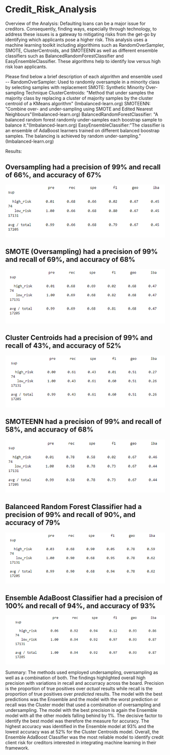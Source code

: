 # Credit_Risk_Analysis
Overview of the Analysis:
Defaulting loans can be a major issue for creditors. Consequently, finding ways, especially through technology, to address these issues is a gateway to mitigating risks from the get-go by identifying which applicants pose a higher risk. This analysis uses a machine learning toolkit including algorithims such as RandomOverSampler, SMOTE, ClusterCentroids, and SMOTEENN as well as different ensemble classifiers such as BalancedRandomForestClassifier and EasyEnsembleClassifier. These algorithms help to identify low versus high risk loan applicants. 

Please find below a brief description of each algorithm and ensemble used --
RandomOverSampler: Used to randomly oversample in a minority class by selecting samples with replacement
SMOTE: Synthetic Minority Over-sampling Technique
ClusterCentroids: "Method that under samples the majority class by replacing a cluster of majority samples by the cluster centroid of a KMeans algorithm" (Imbalanced-learn.org)
SMOTEENN: "Combine over- and under-sampling using SMOTE and Edited Nearest Neighbours"(Imbalanced-learn.org)
BalancedRandomForestClassifier: "A balanced random forest randomly under-samples each boostrap sample to balance it."(Imbalanced-learn.org)
EasyEnsembleClassifier:"The classifier is an ensemble of AdaBoost learners trained on different balanced boostrap samples. The balancing is achieved by random under-sampling."(Imbalanced-learn.org)


Results:

Oversampling had a precision of 99% and recall of 66%, and accuracy of 67%
-----------------------------------------------
![Oversampling](https://github.com/BBright07/Credit_Risk_Analysis/blob/main/Images/Oversampling.PNG)

SMOTE (Oversampling) had a precision of 99% and recall of 69%, and accuracy of 68%
----------------------------------------------- 
![Oversampling](https://github.com/BBright07/Credit_Risk_Analysis/blob/main/Images/SMOTE.PNG)

Cluster Centroids had a precision of 99% and recall of 43%, and accuracy of 52%
-----------------------------------------------
![Oversampling](https://github.com/BBright07/Credit_Risk_Analysis/blob/main/Images/ClusterCentroids.PNG)

SMOTEENN had a precision of 99% and recall of 58%, and accuracy of 68%
-----------------------------------------------
![Oversampling](https://github.com/BBright07/Credit_Risk_Analysis/blob/main/Images/SMOTEEN.PNG)

Balanceed Random Forest Classifier had a precision of 99% and recall of 90%, and accuracy of 79%
-----------------------------------------------
![Oversampling](https://github.com/BBright07/Credit_Risk_Analysis/blob/main/Images/BalancedRandomForestClassifier.PNG)

Ensemble AdaBoost Classifier had a precision of 100% and recall of 94%, and accuracy of 93%
-----------------------------------------------
![Oversampling](https://github.com/BBright07/Credit_Risk_Analysis/blob/main/Images/Easy%20Ensemble%20AdaBoost%20Classifier.PNG)

Summary:
The methods used employed undersampling, oversampling as well as a combination of both. The findings highlighted overall high precision with variations in recall and accurracy across the board. Precision is the proportion of true positives over *actual* results while recall is the proportion of true positives over *predicted* results. The model with the best predictions was the Ensemble and the model with the worst prediction or recall was the Cluster model that used a combination of oversampling and undersampling. The model with the best precision is again the Ensemble model with all the other models falling behind by 1%. The decisive factor to identify the best model was therefore the measure for accuracy. The highest accuracy was identified in the Ensemble model at 93% and the lowest accuracy was at 52% for the Cluster Centroids model. Overall, the Ensemble AdaBoost Classifier was the most reliable model to identify credit client risk for creditors interested in integrating machine learning in their framework.
